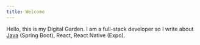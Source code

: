 ```yaml
---
title: Welcome
---
```

Hello, this is my Digital Garden. I am a full-stack developer so I write about [Java](backend/java/index) (Spring Boot), React, React Native (Expo).

